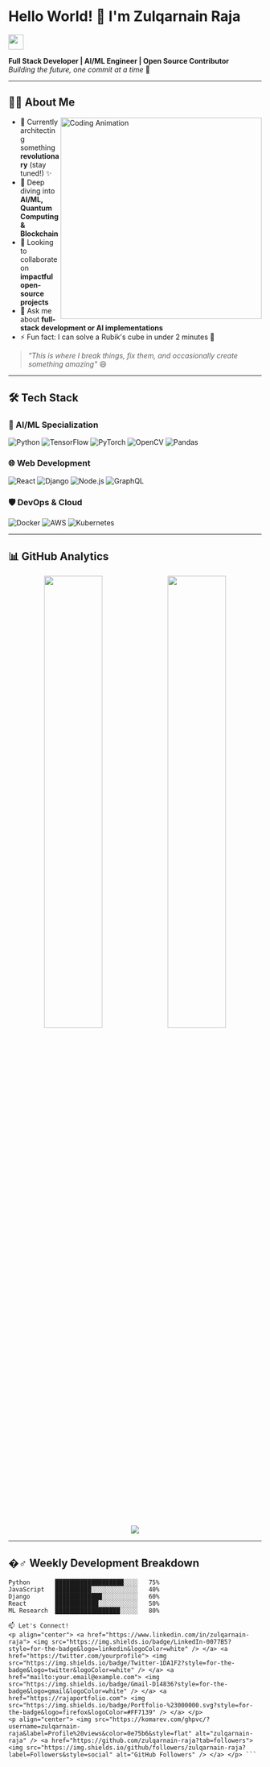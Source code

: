 # Hello World! 👋 I'm Zulqarnain Raja 

<a href="https://www.facebook.com/profile.php?id=100010333357127">
  <img src="https://media.giphy.com/media/hvRJCLFzcasrR4ia7z/giphy.gif" width="30px">
</a>

**Full Stack Developer | AI/ML Engineer | Open Source Contributor**  
*Building the future, one commit at a time* 🚀

---

## 🧑‍💻 About Me 

<img align="right" alt="Coding Animation" width="400" src="https://user-images.githubusercontent.com/55389276/140866485-8fb1c876-9a8f-4d6a-98dc-08c4981eaf70.gif">

- 🔭 Currently architecting something **revolutionary** (stay tuned!) ✨
- 🌱 Deep diving into **AI/ML, Quantum Computing & Blockchain** 
- 👯 Looking to collaborate on **impactful open-source projects**
- 💬 Ask me about **full-stack development or AI implementations**
- ⚡ Fun fact: I can solve a Rubik's cube in under 2 minutes 🎯

> *"This is where I break things, fix them, and occasionally create something amazing"* 😄

---

## 🛠️ Tech Stack

### 🤖 AI/ML Specialization
![Python](https://img.shields.io/badge/-Python-3776AB?logo=python&logoColor=white)
![TensorFlow](https://img.shields.io/badge/-TensorFlow-FF6F00?logo=tensorflow)
![PyTorch](https://img.shields.io/badge/-PyTorch-EE4C2C?logo=pytorch)
![OpenCV](https://img.shields.io/badge/-OpenCV-5C3EE8?logo=opencv)
![Pandas](https://img.shields.io/badge/-Pandas-150458?logo=pandas)

### 🌐 Web Development
![React](https://img.shields.io/badge/-React-61DAFB?logo=react&logoColor=black)
![Django](https://img.shields.io/badge/-Django-092E20?logo=django)
![Node.js](https://img.shields.io/badge/-Node.js-339933?logo=node.js)
![GraphQL](https://img.shields.io/badge/-GraphQL-E10098?logo=graphql)

### 🛡️ DevOps & Cloud
![Docker](https://img.shields.io/badge/-Docker-2496ED?logo=docker)
![AWS](https://img.shields.io/badge/-AWS-232F3E?logo=amazon-aws)
![Kubernetes](https://img.shields.io/badge/-Kubernetes-326CE5?logo=kubernetes)

---

## 📊 GitHub Analytics

<p align="center">
  <img width="48%" src="https://github-readme-stats.vercel.app/api?username=zulqarnain-raja&show_icons=true&theme=radical" />
  <img width="48%" src="https://github-readme-streak-stats.herokuapp.com/?user=zulqarnain-raja&theme=radical" />
</p>

<p align="center">
  <img src="https://github-readme-activity-graph.vercel.app/graph?username=zulqarnain-raja&theme=react-dark" />
</p>

---

## �♂️ Weekly Development Breakdown
```text
Python       ███████████████████░░░░   75% 
JavaScript   ██████████░░░░░░░░░░░░░   40%
Django       █████████████░░░░░░░░░░   60%
React        ████████████░░░░░░░░░░░   50%
ML Research  ██████████████████░░░░░   80%

📫 Let's Connect!
<p align="center"> <a href="https://www.linkedin.com/in/zulqarnain-raja"> <img src="https://img.shields.io/badge/LinkedIn-0077B5?style=for-the-badge&logo=linkedin&logoColor=white" /> </a> <a href="https://twitter.com/yourprofile"> <img src="https://img.shields.io/badge/Twitter-1DA1F2?style=for-the-badge&logo=twitter&logoColor=white" /> </a> <a href="mailto:your.email@example.com"> <img src="https://img.shields.io/badge/Gmail-D14836?style=for-the-badge&logo=gmail&logoColor=white" /> </a> <a href="https://rajaportfolio.com"> <img src="https://img.shields.io/badge/Portfolio-%23000000.svg?style=for-the-badge&logo=firefox&logoColor=#FF7139" /> </a> </p>
<p align="center"> <img src="https://komarev.com/ghpvc/?username=zulqarnain-raja&label=Profile%20views&color=0e75b6&style=flat" alt="zulqarnain-raja" /> <a href="https://github.com/zulqarnain-raja?tab=followers"> <img src="https://img.shields.io/github/followers/zulqarnain-raja?label=Followers&style=social" alt="GitHub Followers" /> </a> </p> ```
